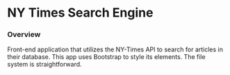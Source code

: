 # NY Times Search Engine 

### Overview 

Front-end application that utilizes the NY-Times API to search for articles in their database. This app uses Bootstrap to style its elements. The file system is straightforward. 